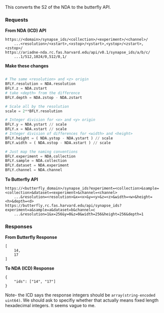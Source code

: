 This converts the S2 of the NDA to the butterfly API.

### Requests

**From NDA (ICD) API**
```
https://<domain>/synapse_ids/<collection>/<experiment>/<channel>/
    ...<resolution>/<xstart>,<xstop>/<ystart>,<ystop>/<zstart>,<zstop>/
https://ariadne-nda.rc.fas.harvard.edu/api/v0.1/synapse_ids/a/b/c/
    ...1/512,1024/0,512/0,1/
```

**Make these changes**
```python

# The same <resolution> and <z> origin
BFLY.resolution = NDA.resolution
BFLY.z = NDA.zstart
# take <depth> from the difference
BFLY.depth = NDA.zstop - NDA.zstart

# Scale all by the resolution
scale = 2**BFLY.resolution

# Integer division for <x> and <y> origin
BFLY.y = NDA.ystart // scale
BFLY.x = NDA.xstart // scale
# Integer division of differences for <width> and <height>
BFLY.height = ( NDA.ystop - NDA.ystart ) // scale
BFLY.width = ( NDA.xstop - NDA.xstart ) // scale

# Just map the naming conventions
BFLY.experiment = NDA.collection
BFLY.sample = NDA.collection
BFLY.dataset = NDA.experiment
BFLY.channel = NDA.channel
```

**To Butterfly API**
```
https://<butterfly_domain>/synapse_ids?experiment=<collection>&sample=<collection>&dataset=<experiment>&channel=<channel>
    ...&resolution=<resolution>&x=<x>&y=<y>&z=<z>&width=<w>&height=<h>&depth=<d>
https://butterfly.rc.fas.harvard.edu/api/synapse_ids?experiment=a&sample=a&dataset=b&channel=c
    ...&resolution=1&x=256&y=0&z=0&width=256&height=256&depth=1
```

### Responses

**From Butterfly Response**
```
[
    14, 
    17
]
```

**To NDA (ICD) Response**
```
{
    "ids": ["14", "17"]
}
```
Note- the ICD says the response integers should be `array(string-encoded uint64)`. We should ask to specifiy whether that actually means fixed length hexadecimal integers. It seems vague to me. 
